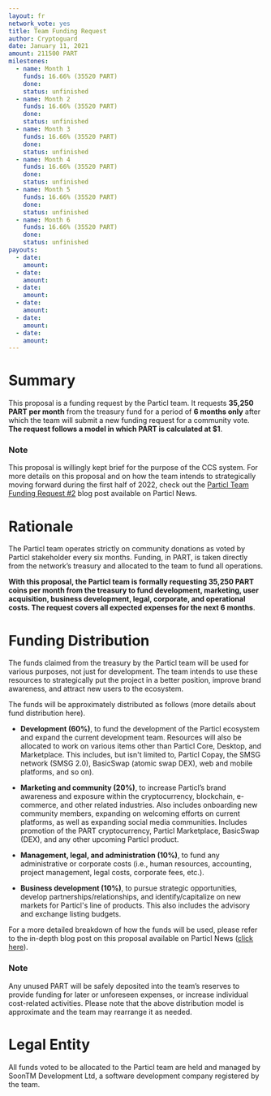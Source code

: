 ```yaml
---
layout: fr
network_vote: yes
title: Team Funding Request
author: Cryptoguard
date: January 11, 2021
amount: 211500 PART
milestones:
  - name: Month 1
    funds: 16.66% (35520 PART)
    done:
    status: unfinished
  - name: Month 2
    funds: 16.66% (35520 PART)
    done:
    status: unfinished
  - name: Month 3
    funds: 16.66% (35520 PART)
    done:
    status: unfinished
  - name: Month 4
    funds: 16.66% (35520 PART)
    done:
    status: unfinished
  - name: Month 5
    funds: 16.66% (35520 PART)
    done:
    status: unfinished
  - name: Month 6
    funds: 16.66% (35520 PART)
    done:
    status: unfinished
payouts:
  - date:
    amount:
  - date:
    amount:
  - date:
    amount:
  - date:
    amount:
  - date:
    amount:
  - date:
    amount:
---
```



# Summary

This proposal is a funding request by the Particl team. It requests **35,250 PART per month** from the treasury fund for a period of **6 months only** after which the team will submit a new funding request for a community vote. **The request follows a model in which PART is calculated at $1**.

### Note

This proposal is willingly kept brief for the purpose of the CCS system. For more details on this proposal and on how the team intends to strategically moving forward during the first half of 2022, check out the [Particl Team Funding Request #2](https://particl.news/particl-team-funding-request-2/) blog post available on Particl News. 

# Rationale

The Particl team operates strictly on community donations as voted by Particl stakeholder every six months. Funding, in PART, is taken directly from the network’s treasury and allocated to the team to fund all operations. 

**With this proposal, the Particl team is formally requesting 35,250 PART coins per month from the treasury to fund development, marketing, user acquisition, business development, legal, corporate, and operational costs. The request covers all expected expenses for the next 6 months**.

# Funding Distribution

The funds claimed from the treasury by the Particl team will be used for various purposes, not just for development. The team intends to use these resources to strategically put the project in a better position, improve brand awareness, and attract new users to the ecosystem.

The funds will be approximately distributed as follows (more details about fund distribution here).

* **Development (60%)**, to fund the development of the Particl ecosystem and expand the current development team. Resources will also be allocated to work on various items other than Particl Core, Desktop, and Marketplace. This includes, but isn't limited to, Particl Copay, the SMSG network (SMSG 2.0), BasicSwap (atomic swap DEX), web and mobile platforms, and so on).

* **Marketing and community (20%)**, to increase Particl’s brand awareness and exposure within the cryptocurrency, blockchain, e-commerce, and other related industries. Also includes onboarding new community members, expanding on welcoming efforts on current platforms, as well as expanding social media communities. Includes promotion of the PART cryptocurrency, Particl Marketplace, BasicSwap (DEX), and any other upcoming Particl product.

* **Management, legal, and administration (10%)**, to fund any administrative or corporate costs (i.e., human resources, accounting, project management, legal costs, corporate fees, etc.).

* **Business development (10%)**, to pursue strategic opportunities, develop partnerships/relationships, and identify/capitalize on new markets for Particl's line of products. This also includes the advisory and exchange listing budgets.

For a more detailed breakdown of how the funds will be used, please refer to the in-depth blog post on this proposal available on Particl News ([click here](https://particl.news/particl-team-funding-request-2/)).

### Note

Any unused PART will be safely deposited into the team’s reserves to provide funding for later or unforeseen expenses, or increase individual cost-related activities. Please note that the above distribution model is approximate and the team may rearrange it as needed.

# Legal Entity

All funds voted to be allocated to the Particl team are held and managed by SoonTM Development Ltd, a software development company registered by the team.
